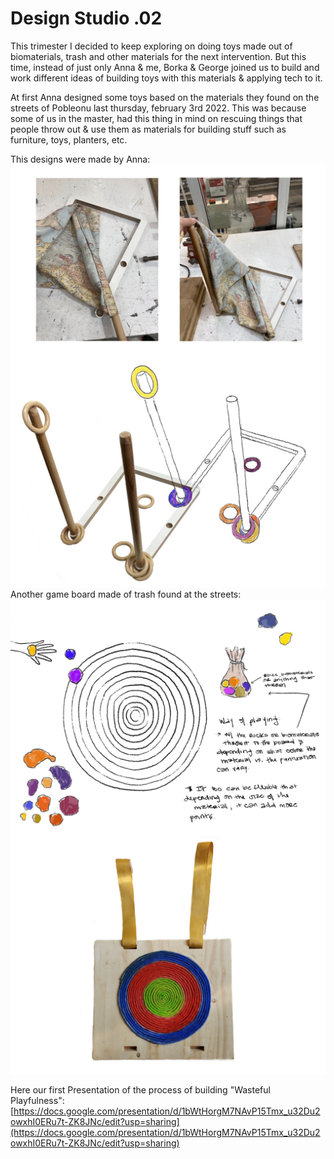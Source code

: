 # Design Studio .02

This trimester I decided to keep exploring on doing toys made out of biomaterials, trash and other materials for the next intervention. But this time, instead of just only Anna & me, Borka & George joined us to build and work different ideas of building toys with this materials & applying tech to it.

At first Anna designed some toys based on the materials they found on the streets of Pobleonu last thursday, february 3rd 2022. This was because some of us in the master, had this thing in mind on rescuing things that people throw out & use them as materials for building stuff such as furniture, toys, planters, etc.

This designs were made by Anna:
<img src= "../../images/Trash.jpg" alt="Photo of Anna's Trash">
<img src= "../../images/Throwit.jpg" alt="Photo of Anna's game made of trash">
Another game board made of trash found at the streets:
<img src= "../../images/Boceto3.jpg" alt="Photo of Drawing of board game">
<img src= "../../images/Board.jpg" alt="Photo of Board game">

Here our first Presentation of the process of building "Wasteful Playfulness":
[https://docs.google.com/presentation/d/1bWtHorgM7NAvP15Tmx_u32Du2owxhI0ERu7t-ZK8JNc/edit?usp=sharing](https://docs.google.com/presentation/d/1bWtHorgM7NAvP15Tmx_u32Du2owxhI0ERu7t-ZK8JNc/edit?usp=sharing)
